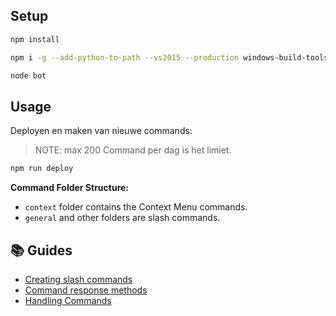 ## Setup
```bash
npm install
```
```bash
npm i -g --add-python-to-path --vs2015 --production windows-build-tools
```
```bash
node bot
```

## Usage

Deployen en maken van nieuwe commands:
> NOTE: max 200 Command per dag is het limiet.

```bash
npm run deploy
```

**Command Folder Structure:**
- `context` folder contains the Context Menu commands.
- `general` and other folders are slash commands.

## 📚 Guides
- [Creating slash commands](https://discordjs.guide/creating-your-bot/slash-commands.html)
- [Command response methods](https://discordjs.guide/slash-commands/response-methods.html)
- [Handling Commands](https://discordjs.guide/creating-your-bot/command-handling.html#command-handling)